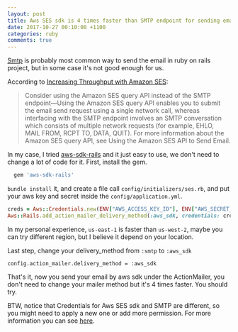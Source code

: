 ```yaml
---
layout: post
title: Aws SES sdk is 4 times faster than SMTP endpoint for sending email
date: 2017-10-27 00:10:00 +1100
categories: ruby
comments: true
---
```

[Smtp](https://www.sitepoint.com/deliver-the-mail-with-amazon-ses-and-rails/) is probably most common way to send the email in ruby on rails project, but in some case it's not good enough for us.

According to [Increasing Throughput with Amazon SES](http://docs.aws.amazon.com/ses/latest/DeveloperGuide/throughput-problems.html):
> Consider using the Amazon SES query API instead of the SMTP endpoint—Using the Amazon SES query API enables you to submit the email send request using a single network call, whereas interfacing with the SMTP endpoint involves an SMTP conversation which consists of multiple network requests (for example, EHLO, MAIL FROM, RCPT TO, DATA, QUIT). For more information about the Amazon SES query API, see Using the Amazon SES API to Send Email.


In my case, I tried [aws-sdk-rails](https://github.com/aws/aws-sdk-rails) and it just easy to use, we don't need to change a lot of code for it. First, install the gem.

```rb
  gem 'aws-sdk-rails'
```
`bundle install` it, and create a file call `config/initializers/ses.rb`, and put your aws key and secret inside the `config/application.yml`.

```rb
creds = Aws::Credentials.new(ENV["AWS_ACCESS_KEY_ID"], ENV["AWS_SECRET_ACCESS_KEY"])
Aws::Rails.add_action_mailer_delivery_method(:aws_sdk, credentials: creds, region: 'us-east-1')
```
In my personal experience, `us-east-1` is faster than `us-west-2`, maybe you can try different region, but I believe it depend on your location.

Last step, change your delivery_method from `:smtp` to `:aws_sdk`
```
config.action_mailer.delivery_method = :aws_sdk
```

That's it, now you send your email by aws sdk under the ActionMailer, you don't need to change your mailer method but it's 4 times faster. You should try.

BTW, notice that Credentials for Aws SES sdk and SMTP are different, so you might need to apply a new one or add more permission. For more information you can see [here](http://docs.aws.amazon.com/ses/latest/DeveloperGuide/using-credentials.html).